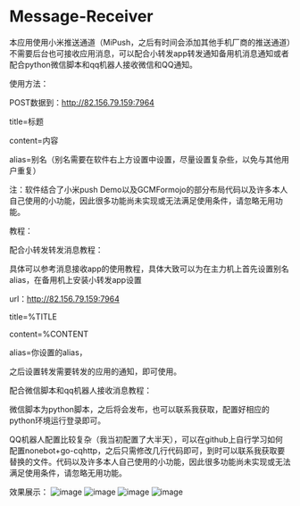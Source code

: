 # Message-Receiver
本应用使用小米推送通道（MiPush，之后有时间会添加其他手机厂商的推送通道）不需要后台也可接收应用消息，可以配合小转发app转发通知备用机消息通知或者配合python微信脚本和qq机器人接收微信和QQ通知。


使用方法：



POST数据到：http://82.156.79.159:7964



title=标题



content=内容



alias=别名（别名需要在软件右上方设置中设置，尽量设置复杂些，以免与其他用户重复）



注：软件结合了小米push Demo以及GCMFormojo的部分布局代码以及许多本人自己使用的小功能，因此很多功能尚未实现或无法满足使用条件，请忽略无用功能。



教程：



配合小转发转发消息教程：



具体可以参考消息接收app的使用教程，具体大致可以为在主力机上首先设置别名alias，在备用机上安装小转发app设置



url：http://82.156.79.159:7964



title=%TITLE



content=%CONTENT



alias=你设置的alias，



之后设置转发需要转发的应用的通知，即可使用。







配合微信脚本和qq机器人接收消息教程：



微信脚本为python脚本，之后将会发布，也可以联系我获取，配置好相应的python环境运行登录即可。



QQ机器人配置比较复杂（我当初配置了大半天），可以在github上自行学习如何配置nonebot+go-cqhttp，之后只需修改几行代码即可，到时可以联系我获取要替换的文件。代码以及许多本人自己使用的小功能，因此很多功能尚未实现或无法满足使用条件，请忽略无用功能。


效果展示：
![image](img_readme/1.jpg)
![image](img_readme/2.jpg)
![image](img_readme/3.jpg)
![image](img_readme/4.jpg)
